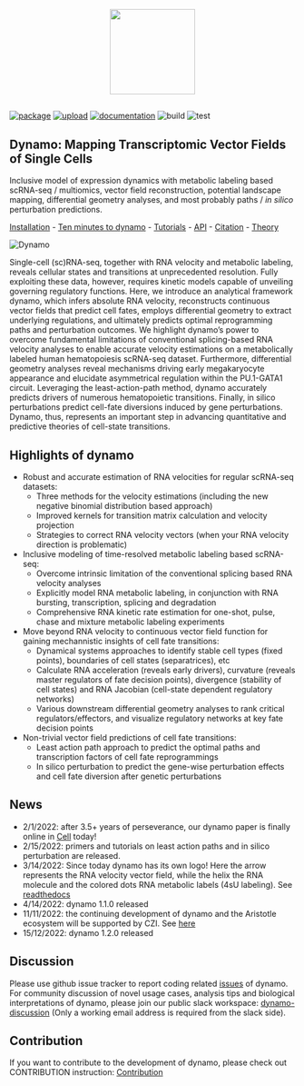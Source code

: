 <p align="center">
  <img height="150" src="https://dynamo-release.readthedocs.io/en/latest/_static/logo_with_word.png" />
</p>

##

[![package](https://github.com/aristoteleo/dynamo-release/workflows/Python%20package/badge.svg)](https://github.com/aristoteleo/dynamo-release/runs/950435412) 
[![upload](https://github.com/aristoteleo/dynamo-release/workflows/Upload%20Python%20Package/badge.svg)](https://pypi.org/project/dynamo-release/) 
[![documentation](https://readthedocs.org/projects/dynamo-release/badge/?version=latest)](https://dynamo-release.readthedocs.io/en/latest/)
![build](https://github.com/aristoteleo/dynamo-release/actions/workflows/python-package.yml/badge.svg)
![test](https://github.com/aristoteleo/dynamo-release/actions/workflows/python-plain-run-test.yml/badge.svg)


## **Dynamo**: Mapping Transcriptomic Vector Fields of Single Cells

Inclusive model of expression dynamics with metabolic labeling based scRNA-seq / multiomics, vector field reconstruction, potential landscape mapping, differential geometry analyses, and most probably paths / *in silico* perturbation predictions.

[Installation](https://dynamo-release.readthedocs.io/en/latest/ten_minutes_to_dynamo.html#how-to-install) - [Ten minutes to dynamo](https://dynamo-release.readthedocs.io/en/latest/ten_minutes_to_dynamo.html) - [Tutorials](https://dynamo-release.readthedocs.io/en/latest/notebooks/Differential_geometry.html) - [API](https://dynamo-release.readthedocs.io/en/latest/API.html) - [Citation](https://www.biorxiv.org/content/10.1101/696724v2) - [Theory](https://dynamo-release.readthedocs.io/en/latest/notebooks/Primer.html)

![Dynamo](https://user-images.githubusercontent.com/7456281/152110270-7ee1b0ed-1205-495d-9d65-59c7984d2fa2.png)

Single-cell (sc)RNA-seq, together with RNA velocity and metabolic labeling, reveals cellular states and transitions at unprecedented resolution. Fully exploiting these data, however, requires kinetic models capable of unveiling governing regulatory functions. Here, we introduce an analytical framework dynamo, which infers absolute RNA velocity, reconstructs continuous vector fields that predict cell fates, employs differential geometry to extract underlying regulations, and ultimately predicts optimal reprogramming paths and perturbation outcomes. We highlight dynamo’s power to overcome fundamental limitations of conventional splicing-based RNA velocity analyses to enable accurate velocity estimations on a metabolically labeled human hematopoiesis scRNA-seq dataset. Furthermore, differential geometry analyses reveal mechanisms driving early megakaryocyte appearance and elucidate asymmetrical regulation within the PU.1-GATA1 circuit. Leveraging the least-action-path method, dynamo accurately predicts drivers of numerous hematopoietic transitions. Finally, in silico perturbations predict cell-fate diversions induced by gene perturbations. Dynamo, thus, represents an important step in advancing quantitative and predictive theories of cell-state transitions.

## Highlights of dynamo
* Robust and accurate estimation of RNA velocities for regular scRNA-seq datasets:
    * Three methods for the velocity estimations (including the new negative binomial distribution based approach)
    * Improved kernels for transition matrix calculation and velocity projection 
    * Strategies to correct RNA velocity vectors (when your RNA velocity direction is problematic) 
* Inclusive modeling of time-resolved metabolic labeling based scRNA-seq:
    * Overcome intrinsic limitation of the conventional splicing based RNA velocity analyses
    * Explicitly model RNA metabolic labeling, in conjunction with RNA bursting, transcription, splicing and degradation
    * Comprehensive RNA kinetic rate estimation for one-shot, pulse, chase and mixture metabolic labeling experiments
* Move beyond RNA velocity to continuous vector field function for gaining mechannistic insights of cell fate transitions:
    * Dynamical systems approaches to identify stable cell types (fixed points), boundaries of cell states (separatrices), etc
    * Calculate RNA acceleration (reveals early drivers), curvature (reveals master regulators of fate decision points), divergence (stability of cell states) and RNA Jacobian (cell-state dependent regulatory networks) 
    * Various downstream differential geometry analyses to rank critical regulators/effectors,  and visualize regulatory networks at key fate decision points    
* Non-trivial vector field predictions of cell fate transitions:
    * Least action path approach to predict the optimal paths and transcription factors of cell fate reprogrammings
    * In silico perturbation to predict the gene-wise perturbation effects and cell fate diversion after genetic perturbations

## News
* 2/1/2022: after 3.5+ years of perseverance, our dynamo paper is finally online in [Cell](https://www.sciencedirect.com/science/article/pii/S0092867421015774#tbl1) today!
* 2/15/2022: primers and tutorials on least action paths and in silico perturbation are released.
* 3/14/2022: Since today dynamo has its own logo! Here the arrow represents the RNA velocity vector field, while the helix the RNA molecule and the colored dots RNA metabolic labels (4sU labeling). See [readthedocs](https://dynamo-release.readthedocs.io/en/latest/index.html)
* 4/14/2022: dynamo 1.1.0 released
* 11/11/2022: the continuing development of dynamo and the Aristotle ecosystem will be supported by CZI. See [here](https://chanzuckerberg.com/eoss/proposals/predictive-modeling-of-single-cell-multiomics-over-time-and-space/)
* 15/12/2022: dynamo 1.2.0 released

## Discussion 
Please use github issue tracker to report coding related [issues](https://github.com/aristoteleo/dynamo-release/issues) of dynamo. For community discussion of novel usage cases, analysis tips and biological interpretations of dynamo, please join our public slack workspace: [dynamo-discussion](https://join.slack.com/t/dynamo-discussionhq/shared_invite/zt-itnzjdxs-PV~C3Hr9uOArHZcmv622Kg) (Only a working email address is required from the slack side). 

## Contribution 
If you want to contribute to the development of dynamo, please check out CONTRIBUTION instruction: [Contribution](https://github.com/aristoteleo/dynamo-release/blob/master/CONTRIBUTING.md)
